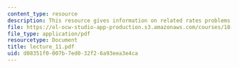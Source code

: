 ```yaml
---
content_type: resource
description: This resource gives information on related rates problems.
file: https://ol-ocw-studio-app-production.s3.amazonaws.com/courses/18-01-single-variable-calculus-fall-2005/d08351f0007b7ed032f26a93eea3e4ca_lecture_11.pdf
file_type: application/pdf
resourcetype: Document
title: lecture_11.pdf
uid: d08351f0-007b-7ed0-32f2-6a93eea3e4ca
---
```


